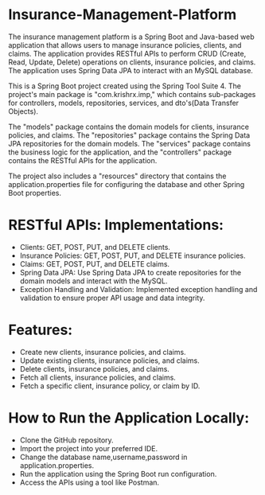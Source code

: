 # Insurance-Management-Platform
The insurance management platform is a Spring Boot and Java-based web application that allows users to manage insurance policies, clients, and claims. The application provides RESTful APIs to perform CRUD (Create, Read, Update, Delete) operations on clients, insurance policies, and claims. The application uses Spring Data JPA to interact with an MySQL database.

This is a Spring Boot project created using the Spring Tool Suite 4. The project's main package is "com.krishrx.imp," which contains sub-packages for controllers, models, repositories, services, and dto's(Data Transfer Objects).

The "models" package contains the domain models for clients, insurance policies, and claims. The "repositories" package contains the Spring Data JPA repositories for the domain models. The "services" package contains the business logic for the application, and the "controllers" package contains the RESTful APIs for the application.

The project also includes a "resources" directory that contains the application.properties file for configuring the database and other Spring Boot properties.

# RESTful APIs: Implementations:

* Clients: GET, POST, PUT, and DELETE clients.
* Insurance Policies: GET, POST, PUT, and DELETE insurance policies.
* Claims: GET, POST, PUT, and DELETE claims.
* Spring Data JPA: Use Spring Data JPA to create repositories for the domain models and interact with the MySQL.
* Exception Handling and Validation: Implemented exception handling and validation to ensure proper API usage and data integrity.

# Features:

* Create new clients, insurance policies, and claims.
* Update existing clients, insurance policies, and claims.
* Delete clients, insurance policies, and claims.
* Fetch all clients, insurance policies, and claims.
* Fetch a specific client, insurance policy, or claim by ID.

# How to Run the Application Locally:

* Clone the GitHub repository.
* Import the project into your preferred IDE.
* Change the database name,username,password in application.properties.
* Run the application using the Spring Boot run configuration.
* Access the APIs using a tool like Postman.
